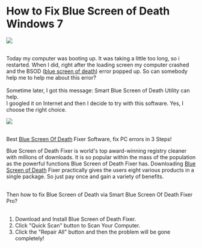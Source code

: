 How to Fix Blue Screen of Death Windows 7
=================================
<a href="http://www.lionsea.com/download/fixer/Smart_Blue_Screen_Of_Death_Fixer_Pro_Setup.exe"><img src="http://c.lionsea.net//bonnie/download%20botton1" /></a><br /><br />

Today my computer was booting up. It was taking a little too long, so i restarted. When I did, right after the loading 
screen my computer crashed and the BSOD (<a href="http://vk.com/bluescreenofdeathbsod">blue screen of death</a>) error popped up.
So can somebody help me to help me about this error?<br /><br />
Sometime later, I got this message: Smart Blue Screen of Death Utility can help.<br />
I googled it on Internet and then I decide to try with this software. Yes, I choose the right choice. <br />

<a href="http://www.lionsea.com/product_bluescreenofdeathfixerfixer.php"><img src="http://c.lionsea.net//bonnie/smart%20review1.png" /></a>
<br /><br />

Best <a href="http://www.tucows.com/preview/1594748">Blue Screen Of Death</a> Fixer Software, fix PC errors in 3 Steps!<br />

Blue Screen of Death Fixer is world\'s top award-winning registry cleaner with millions of downloads. It is so popular
within the mass of the population as the powerful functions Blue Screen of Death Fixer has. Downloading <a href="http://www.hello-wold.com/">Blue Screen of 
Death</a> Fixer practically gives the users eight various products in a single package. So just pay once and gain a variety 
of benefits.<br /><br />

Then how to fix Blue Screen of Death via Smart Blue Screen Of Death Fixer Pro?<br /><br />

1. Download and Install Blue Screen of Death Fixer.<br />
2. Click "Quick Scan" button to Scan Your Computer.<br />
3. Click the "Repair All" button and then the problem will be gone completely! <br />
